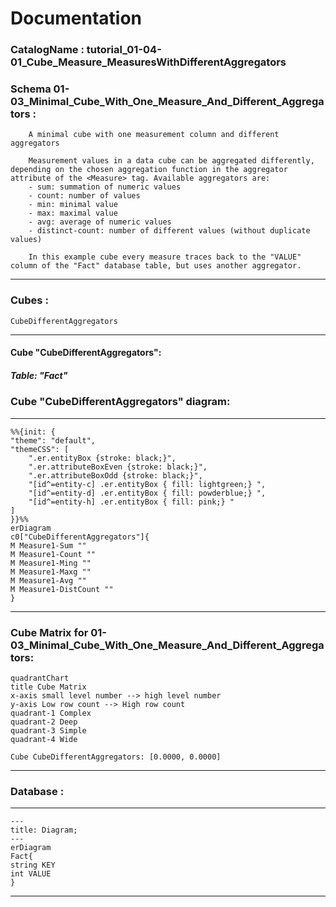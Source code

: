 # Documentation
### CatalogName : tutorial_01-04-01_Cube_Measure_MeasuresWithDifferentAggregators
### Schema 01-03_Minimal_Cube_With_One_Measure_And_Different_Aggregators : 

		
		A minimal cube with one measurement column and different aggregators
		
		Measurement values in a data cube can be aggregated differently, depending on the chosen aggregation function in the aggregator attribute of the <Measure> tag. Available aggregators are:
		- sum: summation of numeric values
		- count: number of values
		- min: minimal value
		- max: maximal value
		- avg: average of numeric values
		- distinct-count: number of different values (without duplicate values)
		
		In this example cube every measure traces back to the "VALUE" column of the "Fact" database table, but uses another aggregator. 
		
  
---
### Cubes :

    CubeDifferentAggregators

---
#### Cube "CubeDifferentAggregators":

    

##### Table: "Fact"

### Cube "CubeDifferentAggregators" diagram:

---

```mermaid
%%{init: {
"theme": "default",
"themeCSS": [
    ".er.entityBox {stroke: black;}",
    ".er.attributeBoxEven {stroke: black;}",
    ".er.attributeBoxOdd {stroke: black;}",
    "[id^=entity-c] .er.entityBox { fill: lightgreen;} ",
    "[id^=entity-d] .er.entityBox { fill: powderblue;} ",
    "[id^=entity-h] .er.entityBox { fill: pink;} "
]
}}%%
erDiagram
c0["CubeDifferentAggregators"]{
M Measure1-Sum ""
M Measure1-Count ""
M Measure1-Ming ""
M Measure1-Maxg ""
M Measure1-Avg ""
M Measure1-DistCount ""
}
```
---
### Cube Matrix for 01-03_Minimal_Cube_With_One_Measure_And_Different_Aggregators:
```mermaid
quadrantChart
title Cube Matrix
x-axis small level number --> high level number
y-axis Low row count --> High row count
quadrant-1 Complex
quadrant-2 Deep
quadrant-3 Simple
quadrant-4 Wide

Cube CubeDifferentAggregators: [0.0000, 0.0000]
```
---
### Database :
---
```mermaid
---
title: Diagram;
---
erDiagram
Fact{
string KEY
int VALUE
}

```
---
